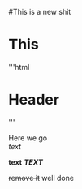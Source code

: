 #This is a new shit

# This


'''html
<h1>Header</h1>
'''


Here we go  
*text*


**text** 
***TEXT***


~~remove it~~  well done